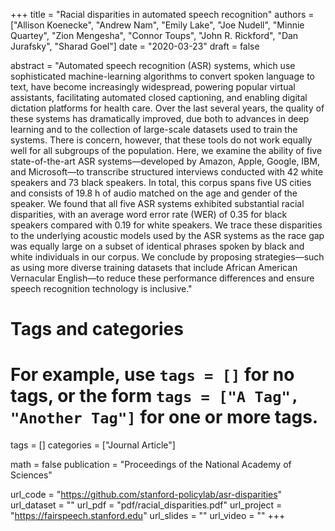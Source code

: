 +++
title = "Racial disparities in automated speech recognition"
authors = ["Allison Koenecke", "Andrew Nam", "Emily Lake", "Joe Nudell", "Minnie Quartey", "Zion Mengesha",
 "Connor Toups", "John R. Rickford", "Dan Jurafsky", "Sharad Goel"]
date = "2020-03-23"
draft = false

 abstract = "Automated speech recognition (ASR) systems, which use sophisticated machine-learning algorithms to convert spoken language to text, have become increasingly widespread, powering popular virtual assistants, facilitating automated closed captioning, and enabling digital dictation platforms for health care. Over the last several years, the quality of these systems has dramatically improved, due both to advances in deep learning and to the collection of large-scale datasets used to train the systems. There is concern, however, that these tools do not work equally well for all subgroups of the population. Here, we examine the ability of five state-of-the-art ASR systems—developed by Amazon, Apple, Google, IBM, and Microsoft—to transcribe structured interviews conducted with 42 white speakers and 73 black speakers. In total, this corpus spans five US cities and consists of 19.8 h of audio matched on the age and gender of the speaker. We found that all five ASR systems exhibited substantial racial disparities, with an average word error rate (WER) of 0.35 for black speakers compared with 0.19 for white speakers. We trace these disparities to the underlying acoustic models used by the ASR systems as the race gap was equally large on a subset of identical phrases spoken by black and white individuals in our corpus. We conclude by proposing strategies—such as using more diverse training datasets that include African American Vernacular English—to reduce these performance differences and ensure speech recognition technology is inclusive."

# Tags and categories
# For example, use `tags = []` for no tags, or the form `tags = ["A Tag", "Another Tag"]` for one or more tags.
tags = []
categories = ["Journal Article"]

math = false
publication = "Proceedings of the National Academy of Sciences"
 
 url_code = "https://github.com/stanford-policylab/asr-disparities"
 url_dataset = ""
 url_pdf = "pdf/racial_disparities.pdf"
 url_project = "https://fairspeech.stanford.edu"
 url_slides = ""
 url_video = ""
+++

